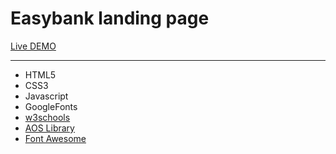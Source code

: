 # Easybank landing page

[Live DEMO](https://dvdolivera.github.io/EasyBank/)
___

+ HTML5
+ CSS3
+ Javascript
+ GoogleFonts
+ [w3schools](https://www.w3schools.com/)
+ [AOS Library](https://michalsnik.github.io/aos/)
+ [Font Awesome](https://fontawesome.com/)
